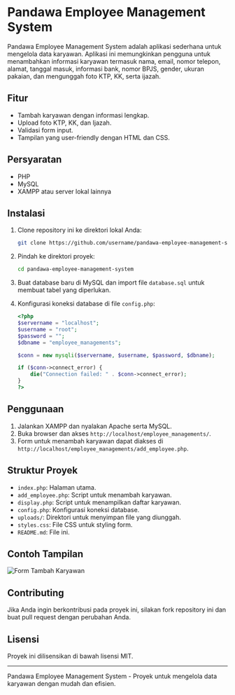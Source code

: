 # Pandawa Employee Management System

Pandawa Employee Management System adalah aplikasi sederhana untuk mengelola data karyawan. Aplikasi ini memungkinkan pengguna untuk menambahkan informasi karyawan termasuk nama, email, nomor telepon, alamat, tanggal masuk, informasi bank, nomor BPJS, gender, ukuran pakaian, dan mengunggah foto KTP, KK, serta ijazah.

## Fitur

- Tambah karyawan dengan informasi lengkap.
- Upload foto KTP, KK, dan Ijazah.
- Validasi form input.
- Tampilan yang user-friendly dengan HTML dan CSS.

## Persyaratan

- PHP
- MySQL
- XAMPP atau server lokal lainnya

## Instalasi

1. Clone repository ini ke direktori lokal Anda:

    ```bash
    git clone https://github.com/username/pandawa-employee-management-system.git
    ```

2. Pindah ke direktori proyek:

    ```bash
    cd pandawa-employee-management-system
    ```

3. Buat database baru di MySQL dan import file `database.sql` untuk membuat tabel yang diperlukan.

4. Konfigurasi koneksi database di file `config.php`:

    ```php
    <?php
    $servername = "localhost";
    $username = "root";
    $password = "";
    $dbname = "employee_managements";

    $conn = new mysqli($servername, $username, $password, $dbname);

    if ($conn->connect_error) {
        die("Connection failed: " . $conn->connect_error);
    }
    ?>
    ```

## Penggunaan

1. Jalankan XAMPP dan nyalakan Apache serta MySQL.
2. Buka browser dan akses `http://localhost/employee_managements/`.
3. Form untuk menambah karyawan dapat diakses di `http://localhost/employee_managements/add_employee.php`.

## Struktur Proyek

- `index.php`: Halaman utama.
- `add_employee.php`: Script untuk menambah karyawan.
- `display.php`: Script untuk menampilkan daftar karyawan.
- `config.php`: Konfigurasi koneksi database.
- `uploads/`: Direktori untuk menyimpan file yang diunggah.
- `styles.css`: File CSS untuk styling form.
- `README.md`: File ini.

## Contoh Tampilan

![Form Tambah Karyawan](./screenshots/form.png)

## Contributing

Jika Anda ingin berkontribusi pada proyek ini, silakan fork repository ini dan buat pull request dengan perubahan Anda.

## Lisensi

Proyek ini dilisensikan di bawah lisensi MIT.

---

Pandawa Employee Management System - Proyek untuk mengelola data karyawan dengan mudah dan efisien.
